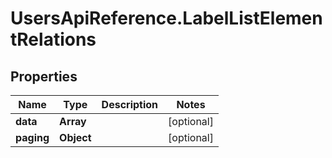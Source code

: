 # UsersApiReference.LabelListElementRelations

## Properties

Name | Type | Description | Notes
------------ | ------------- | ------------- | -------------
**data** | **Array** |  | [optional] 
**paging** | **Object** |  | [optional] 


